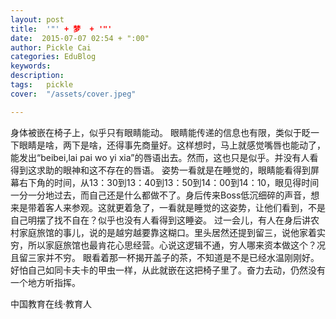 ```yaml
---
layout: post  
title:  '"' + 梦  + '"'
date:  2015-07-07 02:54 + ":00" 
author: Pickle Cai  
categories: EduBlog  
keywords: 
description:   
tags:	pickle   
cover:  "/assets/cover.jpeg"  

---  
```

    
身体被嵌在椅子上，似乎只有眼睛能动。  眼睛能传递的信息也有限，类似于眨一下眼睛是啥，两下是啥，还得事先商量好。这样想时，马上就感觉嘴唇也能动了，能发出“beibei,lai pai wo yi xia”的唇语出去。然而，这也只是似乎。并没有人看得到这求助的眼神和这不存在的唇语。  姿势一看就是在睡觉的，眼睛能看得到屏幕右下角的时间，从13：30到13：40到13：50到14：00到14：10，眼见得时间一分一分地过去，而自己还是什么都做不了。身后传来Boss低沉细碎的声音，想来是带着客人来参观。这就更着急了，一看就是睡觉的这姿势，让他们看到，不是自己明摆了找不自在？似乎也没有人看得到这睡姿。  过一会儿，有人在身后讲农村家庭旅馆的事儿，说的是越穷越要靠这糊口。里头居然还提到留三，说他家着实穷，所以家庭旅馆也最肯花心思经营。心说这逻辑不通，穷人哪来资本做这个？况且留三家并不穷。  眼看着那一杯揭开盖子的茶，不知道是不是已经水温刚刚好。好怕自己如同卡夫卡的甲虫一样，从此就嵌在这把椅子里了。奋力去动，仍然没有一个地方听指挥。

		    
 中国教育在线·教育人

